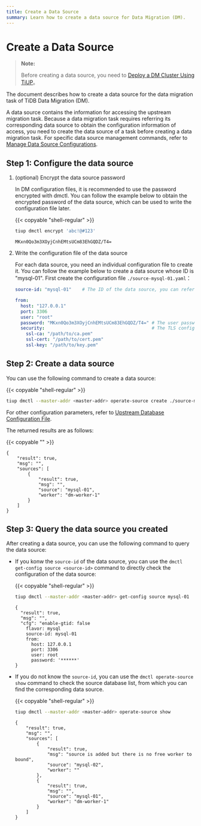 ```yaml
---
title: Create a Data Source
summary: Learn how to create a data source for Data Migration (DM).
---
```


# Create a Data Source

> **Note:**
>
> Before creating a data source, you need to [Deploy a DM Cluster Using TiUP](deploy-a-dm-cluster-using-tiup.md)。

The document describes how to create a data source for the data migration task of TiDB Data Migration (DM).

A data source contains the information for accessing the upstream migration task. Because a data migration task requires referring its corresponding data source to obtain the configuration information of access, you need to create the data source of a task before creating a data migration task. For specific data source management commands, refer to [Manage Data Source Configurations](dm-manage-source.md).

## Step 1: Configure the data source

1. (optional) Encrypt the data source password

    In DM configuration files, it is recommended to use the password encrypted with dmctl. You can follow the example below to obtain the encrypted password of the data source, which can be used to write the configuration file later.

    {{< copyable "shell-regular" >}}

    ```bash
    tiup dmctl encrypt 'abc!@#123'
    ```

    ```
    MKxn0Qo3m3XOyjCnhEMtsUCm83EhGQDZ/T4=
    ```

2. Write the configuration file of the data source

    For each data source, you need an individual configuration file to create it. You can follow the example below to create a data source whose ID is "mysql-01". First create the configuration file `./source-mysql-01.yaml`：

    ```yaml
    source-id: "mysql-01"    # The ID of the data source, you can refer this source-id in the task configuration and dmctl command to associate the corresponding data source.
    
    from:
      host: "127.0.0.1"
      port: 3306
      user: "root"
      password: "MKxn0Qo3m3XOyjCnhEMtsUCm83EhGQDZ/T4=" # The user password of the upstream data source. It is recommended to use the password encrypted with dmctl.
      security:                                        # The TLS configuration of the upstream data source. If not necessary, it can be deleted.
        ssl-ca: "/path/to/ca.pem"
        ssl-cert: "/path/to/cert.pem"
        ssl-key: "/path/to/key.pem"
    ```

## Step 2: Create a data source

You can use the following command to create a data source:

{{< copyable "shell-regular" >}}

```bash
tiup dmctl --master-addr <master-addr> operate-source create ./source-mysql-01.yaml
```

For other configuration parameters, refer to [Upstream Database Configuration File](dm-source-configuration-file.md).

The returned results are as follows:

{{< copyable "" >}}

```
{
    "result": true,
    "msg": "",
    "sources": [
        {
            "result": true,
            "msg": "",
            "source": "mysql-01",
            "worker": "dm-worker-1"
        }
    ]
}
```

## Step 3: Query the data source you created

After creating a data source, you can use the following command to query the data source:

- If you konw the `source-id` of the data source, you can use the `dmctl get-config source <source-id>` command to directly check the configuration of the data source:

    {{< copyable "shell-regular" >}}

    ```bash
    tiup dmctl --master-addr <master-addr> get-config source mysql-01
    ```
    
    ```
    {
      "result": true,
      "msg": "",
      "cfg": "enable-gtid: false
        flavor: mysql
        source-id: mysql-01
        from:
          host: 127.0.0.1
          port: 3306
          user: root
          password: '******'
    }
    ```

- If you do not know the `source-id`, you can use the `dmctl operate-source show` command to check the source database list, from which you can find the corresponding data source.

    {{< copyable "shell-regular" >}}

    ```bash
    tiup dmctl --master-addr <master-addr> operate-source show
    ```

    ```
    {
        "result": true,
        "msg": "",
        "sources": [
            {
                "result": true,
                "msg": "source is added but there is no free worker to bound",
                "source": "mysql-02",
                "worker": ""
            },
            {
                "result": true,
                "msg": "",
                "source": "mysql-01",
                "worker": "dm-worker-1"
            }
        ]
    }
    ```
